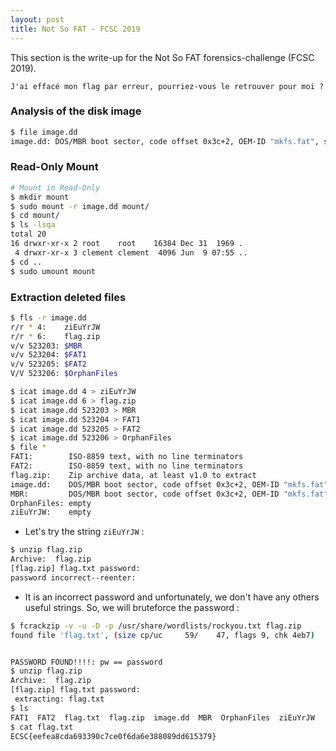 ```yaml
---
layout: post
title: Not So FAT - FCSC 2019
---
```


This section is the write-up for the Not So FAT forensics-challenge (FCSC 2019). 

```
J'ai effacé mon flag par erreur, pourriez-vous le retrouver pour moi ?
```

### Analysis of the disk image

```sh
$ file image.dd
image.dd: DOS/MBR boot sector, code offset 0x3c+2, OEM-ID "mkfs.fat", sectors/cluster 4, reserved sectors 4, root entries 512, sectors 32768 (volumes <=32 MB), Media descriptor 0xf8, sectors/FAT 32, sectors/track 32, heads 64, serial number 0x3be84c04, unlabeled, FAT (16 bit)
```

### Read-Only Mount

```sh
# Mount in Read-Only
$ mkdir mount
$ sudo mount -r image.dd mount/
$ cd mount/
$ ls -lsqa
total 20
16 drwxr-xr-x 2 root    root    16384 Dec 31  1969 .
 4 drwxr-xr-x 3 clement clement  4096 Jun  9 07:55 ..
$ cd ..
$ sudo umount mount
```

### Extraction deleted files

```sh
$ fls -r image.dd 
r/r * 4:	ziEuYrJW
r/r * 6:	flag.zip
v/v 523203:	$MBR
v/v 523204:	$FAT1
v/v 523205:	$FAT2
V/V 523206:	$OrphanFiles

$ icat image.dd 4 > ziEuYrJW
$ icat image.dd 6 > flag.zip
$ icat image.dd 523203 > MBR
$ icat image.dd 523204 > FAT1
$ icat image.dd 523205 > FAT2
$ icat image.dd 523206 > OrphanFiles
$ file *
FAT1:        ISO-8859 text, with no line terminators
FAT2:        ISO-8859 text, with no line terminators
flag.zip:    Zip archive data, at least v1.0 to extract
image.dd:    DOS/MBR boot sector, code offset 0x3c+2, OEM-ID "mkfs.fat", sectors/cluster 4, reserved sectors 4, root entries 512, sectors 32768 (volumes <=32 MB), Media descriptor 0xf8, sectors/FAT 32, sectors/track 32, heads 64, serial number 0x3be84c04, unlabeled, FAT (16 bit)
MBR:         DOS/MBR boot sector, code offset 0x3c+2, OEM-ID "mkfs.fat", sectors/cluster 4, reserved sectors 4, root entries 512, sectors 32768 (volumes <=32 MB), Media descriptor 0xf8, sectors/FAT 32, sectors/track 32, heads 64, serial number 0x3be84c04, unlabeled, FAT (16 bit)
OrphanFiles: empty
ziEuYrJW:    empty
``` 

- Let's try the string ```ziEuYrJW``` : 
```sh
$ unzip flag.zip 
Archive:  flag.zip
[flag.zip] flag.txt password: 
password incorrect--reenter: 
```
- It is an incorrect password and unfortunately, we don't have any others useful strings. So, we will bruteforce the password : 

```sh
$ fcrackzip -v -u -D -p /usr/share/wordlists/rockyou.txt flag.zip 
found file 'flag.txt', (size cp/uc     59/    47, flags 9, chk 4eb7)


PASSWORD FOUND!!!!: pw == password
$ unzip flag.zip 
Archive:  flag.zip
[flag.zip] flag.txt password: 
 extracting: flag.txt                
$ ls
FAT1  FAT2  flag.txt  flag.zip  image.dd  MBR  OrphanFiles  ziEuYrJW
$ cat flag.txt 
ECSC{eefea8cda693390c7ce0f6da6e388089dd615379}
```


